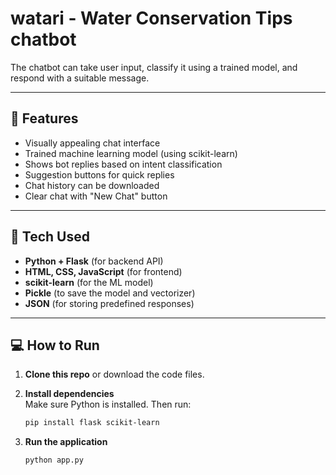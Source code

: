 # watari - Water Conservation Tips chatbot

The chatbot can take user input, classify it using a trained model, and respond with a suitable message.

---

## 📌 Features

- Visually appealing chat interface
- Trained machine learning model (using scikit-learn)
- Shows bot replies based on intent classification
- Suggestion buttons for quick replies
- Chat history can be downloaded
- Clear chat with "New Chat" button

---

## 🧠 Tech Used

- **Python + Flask** (for backend API)
- **HTML, CSS, JavaScript** (for frontend)
- **scikit-learn** (for the ML model)
- **Pickle** (to save the model and vectorizer)
- **JSON** (for storing predefined responses)

---

## 💻 How to Run

1. **Clone this repo** or download the code files.

2. **Install dependencies**  
   Make sure Python is installed. Then run:
   ```bash
   pip install flask scikit-learn
   ```
3. **Run the application**
   ```python
   python app.py
   ```

